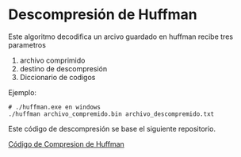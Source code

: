 # Descompresión  de Huffman
Este algoritmo decodifica un arcivo guardado en huffman
recibe tres parametros
1. archivo comprimido
2. destino de descompresión
3. Diccionario de codigos

Ejemplo:
```shell
# ./huffman.exe en windows
./huffman archivo_compremido.bin archivo_descompremido.txt
```
Este código de descompresión se base el siguiente repositorio.

[Código de Compresion de Huffman](https://github.com/pherreram1999/huffman)